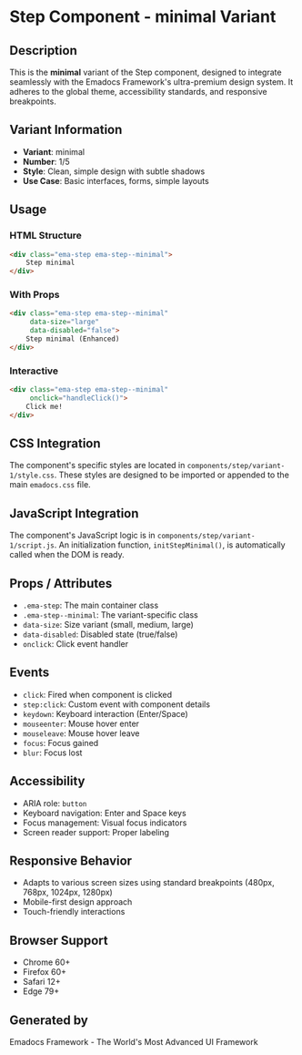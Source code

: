 # Step Component - minimal Variant

## Description
This is the **minimal** variant of the Step component, designed to integrate seamlessly with the Emadocs Framework's ultra-premium design system. It adheres to the global theme, accessibility standards, and responsive breakpoints.

## Variant Information
- **Variant**: minimal
- **Number**: 1/5
- **Style**: Clean, simple design with subtle shadows
- **Use Case**: Basic interfaces, forms, simple layouts

## Usage

### HTML Structure
```html
<div class="ema-step ema-step--minimal">
    Step minimal
</div>
```

### With Props
```html
<div class="ema-step ema-step--minimal" 
     data-size="large" 
     data-disabled="false">
    Step minimal (Enhanced)
</div>
```

### Interactive
```html
<div class="ema-step ema-step--minimal" 
     onclick="handleClick()">
    Click me!
</div>
```

## CSS Integration
The component's specific styles are located in `components/step/variant-1/style.css`. These styles are designed to be imported or appended to the main `emadocs.css` file.

## JavaScript Integration
The component's JavaScript logic is in `components/step/variant-1/script.js`. An initialization function, `initStepMinimal()`, is automatically called when the DOM is ready.

## Props / Attributes
- `.ema-step`: The main container class
- `.ema-step--minimal`: The variant-specific class
- `data-size`: Size variant (small, medium, large)
- `data-disabled`: Disabled state (true/false)
- `onclick`: Click event handler

## Events
- `click`: Fired when component is clicked
- `step:click`: Custom event with component details
- `keydown`: Keyboard interaction (Enter/Space)
- `mouseenter`: Mouse hover enter
- `mouseleave`: Mouse hover leave
- `focus`: Focus gained
- `blur`: Focus lost

## Accessibility
- ARIA role: `button`
- Keyboard navigation: Enter and Space keys
- Focus management: Visual focus indicators
- Screen reader support: Proper labeling

## Responsive Behavior
- Adapts to various screen sizes using standard breakpoints (480px, 768px, 1024px, 1280px)
- Mobile-first design approach
- Touch-friendly interactions

## Browser Support
- Chrome 60+
- Firefox 60+
- Safari 12+
- Edge 79+

## Generated by
Emadocs Framework - The World's Most Advanced UI Framework
